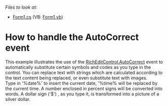 <!-- default file list -->
*Files to look at*:

* [Form1.cs](./CS/AutoCorrectEvent/Form1.cs) (VB: [Form1.vb](./VB/AutoCorrectEvent/Form1.vb))
<!-- default file list end -->
# How to handle the AutoCorrect event


<p>This example illustrates the use of the <u>RichEditControl.AutoCorrect</u> event to automatically substitute certain symbols and codes as you type in the control. You can replace text with strings which are calculated according to the text content being replaced, or even substitute text with images.<br />
Type in '%date%' to insert the current date, '%time% will be replaced by the current time. A number enclosed in percent signs will be converted into words. A dollar sign ('$') , as you type it, is transformed into a picture of a silver dollar.</p>

<br/>


